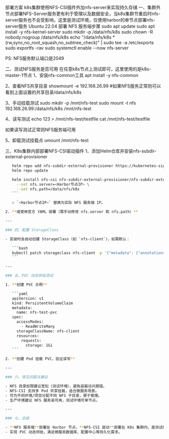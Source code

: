 部署方案
k8s集群使用NFS-CSI插件外加nfs-server来实现持久存储
一、集群外节点部署NFS-Server服务更有利于管理以及数据安全，当k8s集群节重启时nfs-server服务也不会受影响，这里是测试环境，仅使用harbor的单节点部署nfs-server服务
Ubuntu 22.04 部署 NFS 服务端步骤
sudo apt update
sudo apt install -y nfs-kernel-server
sudo mkdir -p /data/nfs/k8s
sudo chown -R nobody:nogroup /data/nfs/k8s
echo "/data/nfs/k8s *(rw,sync,no_root_squash,no_subtree_check)" | sudo tee -a /etc/exports
sudo exportfs -rav
sudo systemctl enable --now nfs-server

PS: NFS服务默认端口是2049

二、测试NFS服务是否可用
在任意k8s节点上测试即可，这里使用的是k8s-master-1节点
1、安装nfs-common工具
apt install -y nfs-common

2、查看NFS共享目录
showmount -e 192.168.26.99      #如果NFS服务正常则可以看到上面设置的共享目录/data/nfs/k8s

3、手动挂载测试
sudo mkdir -p /mnt/nfs-test
sudo mount -t nfs 192.168.26.99:/data/nfs/k8s /mnt/nfs-test

4、读写测试
echo 123 > /mnt/nfs-test/testfile
cat /mnt/nfs-test/testfile

如果读写测试正常则NFS服务端可用

5、卸载测试挂载点
umount /mnt/nfs-test


三、K8s集群内部部署NFS-CSI驱动插件
1、添加Helm仓库并安装nfs-subdir-external-provisioner
 ```bash
    helm repo add nfs-subdir-external-provisioner https://kubernetes-sigs.github.io/nfs-subdir-external-provisioner/
    helm repo update

    helm install nfs-csi nfs-subdir-external-provisioner/nfs-subdir-external-provisioner \
      --set nfs.server=<Harbor节点IP> \
      --set nfs.path=/data/nfs/k8s
    ```

    > `<Harbor节点IP>` 替换为实际 NFS 服务端 IP。

2. **或使用官方 YAML 部署（需手动修改 nfs.server 和 nfs.path）**

---

### 四、配置 StorageClass

- 安装时会自动创建 StorageClass（如 `nfs-client`），如需默认：

    ```bash
    kubectl patch storageclass nfs-client -p '{"metadata": {"annotations":{"storageclass.kubernetes.io/is-default-class":"true"}}}'
    ```

---

### 五、PVC 动态供给测试

1. **创建 PVC 示例**

    ```yaml
    apiVersion: v1
    kind: PersistentVolumeClaim
    metadata:
      name: nfs-test-pvc
    spec:
      accessModes:
        - ReadWriteMany
      storageClassName: nfs-client
      resources:
        requests:
          storage: 1Gi
    ```

2. **创建 Pod 挂载 PVC，验证读写**

---

### 六、常见问题与建议

- NFS 目录权限建议宽松（测试环境），避免容器访问报错。
- NFS-CSI 支持多 Pod 共享挂载，适合微服务场景。
- 可为不同环境/项目分配不同 NFS 子目录，便于管理。
- 生产环境建议 NFS 服务高可用，测试环境可单节点。

---

### 七、总结

- **NFS 服务端**部署在 Harbor 节点，**NFS-CSI 驱动**部署在 K8s 集群内，是测试环境下最简洁高效的持久化存储方案。
- 实现 PVC 动态供给，满足微服务数据库、配置中心等持久化需求。
